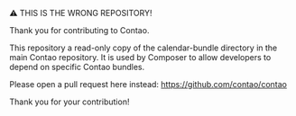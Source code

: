 ⚠ THIS IS THE WRONG REPOSITORY!

Thank you for contributing to Contao.

This repository a read-only copy of the calendar-bundle directory in the main
Contao repository. It is used by Composer to allow developers to depend on
specific Contao bundles.

Please open a pull request here instead: https://github.com/contao/contao

Thank you for your contribution!
